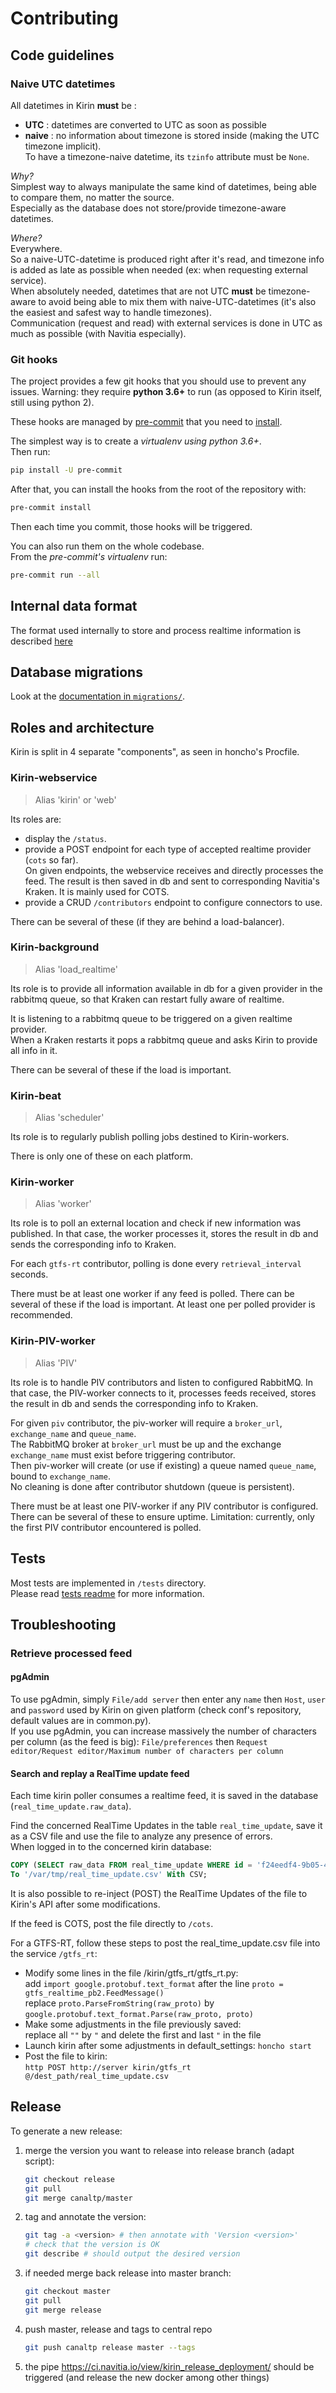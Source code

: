 # Contributing

## Code guidelines

### Naive UTC datetimes

All datetimes in Kirin **must** be :

* **UTC** : datetimes are converted to UTC as soon as possible
* **naive** : no information about timezone is stored inside (making the UTC timezone implicit).\
  To have a timezone-naive datetime, its `tzinfo` attribute must be `None`.

_Why?_\
Simplest way to always manipulate the same kind of datetimes,
being able to compare them, no matter the source.\
Especially as the database does not store/provide timezone-aware datetimes.

_Where?_\
Everywhere.\
So a naive-UTC-datetime is produced right after it's read,
and timezone info is added as late as possible when needed (ex: when requesting external service).\
When absolutely needed, datetimes that are not UTC **must** be timezone-aware to avoid
being able to mix them with naive-UTC-datetimes (it's also the easiest and safest way to handle timezones).\
Communication (request and read) with external services is done in UTC as much as possible (with Navitia especially).

### Git hooks

The project provides a few git hooks that you should use to prevent any issues.
Warning: they require **python 3.6+** to run (as opposed to Kirin itself, still using python 2).

These hooks are managed by [pre-commit](https://pre-commit.com/)
that you need to [install](https://pre-commit.com/#install).

The simplest way is to create a _virtualenv using python 3.6+_.\
Then run:

```sh
pip install -U pre-commit
```

After that, you can install the hooks from the root of the repository with:

```sh
pre-commit install
```

Then each time you commit, those hooks will be triggered.

You can also run them on the whole codebase.\
From the _pre-commit's virtualenv_ run:

```sh
pre-commit run --all
```

## Internal data format

The format used internally to store and process realtime information is
described [here](documentation/internal_format.md)

## Database migrations

Look at the [documentation in `migrations/`](migrations/README.md).

## Roles and architecture

Kirin is split in 4 separate "components", as seen in honcho's Procfile.

### Kirin-webservice

> Alias 'kirin' or 'web'

Its roles are:

* display the `/status`.
* provide a POST endpoint for each type of accepted realtime provider (`cots` so far).\
  On given endpoints, the webservice receives and directly processes the feed.
  The result is then saved in db and sent to corresponding Navitia's Kraken.
  It is mainly used for COTS.
* provide a CRUD `/contributors` endpoint to configure connectors to use.

There can be several of these (if they are behind a load-balancer).

### Kirin-background

> Alias 'load_realtime'

Its role is to provide all information available in db for a given provider in the rabbitmq queue, so
that Kraken can restart fully aware of realtime.

It is listening to a rabbitmq queue to be triggered on a given realtime provider.\
When a Kraken restarts it pops a rabbitmq queue and asks Kirin to provide all info in it.

There can be several of these if the load is important.

### Kirin-beat

> Alias 'scheduler'

Its role is to regularly publish polling jobs destined to Kirin-workers.

There is only one of these on each platform.

### Kirin-worker

> Alias 'worker'

Its role is to poll an external location and check if new information was published.
In that case, the worker processes it, stores the result in db and sends the corresponding info to Kraken.

For each `gtfs-rt` contributor, polling is done every `retrieval_interval` seconds.

There must be at least one worker if any feed is polled.
There can be several of these if the load is important.
At least one per polled provider is recommended.

### Kirin-PIV-worker

> Alias 'PIV'

Its role is to handle PIV contributors and listen to configured RabbitMQ.
In that case, the PIV-worker connects to it, processes feeds received, stores the result in db and sends the
corresponding info to Kraken.

For given `piv` contributor, the piv-worker will require a `broker_url`, `exchange_name` and `queue_name`.\
The RabbitMQ broker at `broker_url` must be up and the exchange `exchange_name` must exist before triggering
contributor.\
Then piv-worker will create (or use if existing) a queue named `queue_name`, bound to `exchange_name`.\
No cleaning is done after contributor shutdown (queue is persistent).

There must be at least one PIV-worker if any PIV contributor is configured.
There can be several of these to ensure uptime.
Limitation: currently, only the first PIV contributor encountered is polled.

## Tests

Most tests are implemented in `/tests` directory.\
Please read [tests readme](tests/readme.md) for more information.

## Troubleshooting

### Retrieve processed feed

#### pgAdmin

To use pgAdmin, simply `File/add server` then enter any `name` then
`Host`, `user` and `password` used by Kirin on given platform
(check conf's repository, default values are in common.py).\
If you use pgAdmin, you can increase massively the number of characters per column
(as the feed is big):
`File/preferences` then `Request editor/Request editor/Maximum number of characters per column`

#### Search and replay a RealTime update feed

Each time kirin poller consumes a realtime feed, it is saved in the
database (`real_time_update.raw_data`).

Find the concerned RealTime Updates in the table `real_time_update`, save it as a
CSV file and use the file to analyze any presence of errors.\
When logged in to the concerned kirin database:

```sql
COPY (SELECT raw_data FROM real_time_update WHERE id = 'f24eedf4-9b05-4503-a701-35439ed6571a')
To '/var/tmp/real_time_update.csv' With CSV;
```

It is also possible to re-inject (POST) the RealTime Updates of the file to Kirin's API after
some modifications.

If the feed is COTS, post the file directly to `/cots`.

For a GTFS-RT, follow these steps to post the real_time_update.csv file into the
service `/gtfs_rt`:

* Modify some lines in the file /kirin/gtfs_rt/gtfs_rt.py:\
    add `import google.protobuf.text_format` after the
    line `proto = gtfs_realtime_pb2.FeedMessage()`\
    replace `proto.ParseFromString(raw_proto)` by
    `google.protobuf.text_format.Parse(raw_proto, proto)`
* Make some adjustments in the file previously saved:\
    replace all `""` by `"` and delete the first and last `"` in the file
* Launch kirin after some adjustments in default_settings: `honcho start`
* Post the file to kirin:\
  `http POST http://server kirin/gtfs_rt @/dest_path/real_time_update.csv`

## Release

To generate a new release:

1. merge the version you want to release into release branch (adapt script):

   ```sh
   git checkout release
   git pull
   git merge canaltp/master
   ```

2. tag and annotate the version:

   ```sh
   git tag -a <version> # then annotate with 'Version <version>'
   # check that the version is OK
   git describe # should output the desired version
   ```

3. if needed merge back release into master branch:

   ```sh
   git checkout master
   git pull
   git merge release
   ```

4. push master, release and tags to central repo

   ```sh
   git push canaltp release master --tags
   ```

5. the pipe https://ci.navitia.io/view/kirin_release_deployment/ should be
   triggered (and release the new docker among other things)
